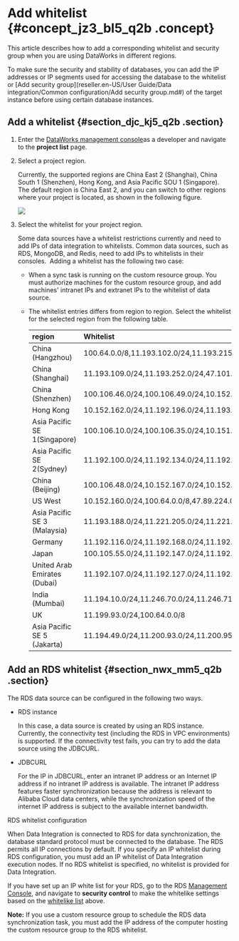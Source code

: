 # Add whitelist {#concept_jz3_bl5_q2b .concept}

This article describes how to add a corresponding whitelist and security group when you are using DataWorks in different regions.

To make sure the security and stability of databases, you can add the IP addresses or IP segments used for accessing the database to the whitelist or [Add security group](reseller.en-US/User Guide/Data integration/Common configuration/Add security group.md#) of the target instance before using certain database instances. 

## Add a whitelist {#section_djc_kj5_q2b .section}

1.  Enter the [DataWorks management console](https://partners-intl.aliyun.com)as a developer and navigate to the **project list** page.
2.  Select a project region.

    Currently, the supported regions are China East 2 \(Shanghai\), China South 1 \(Shenzhen\), Hong Kong, and Asia Pacific SOU 1 \(Singapore\). The default region is China East 2, and you can switch to other regions where your project is located, as shown in the following figure.

    ![](http://static-aliyun-doc.oss-cn-hangzhou.aliyuncs.com/assets/img/16265/15446705778537_en-US.jpg)

3.  Select the whitelist for your project region.

    Some data sources have a whitelist restrictions currently and need to add IPs of data integration to whitelists. Common data sources, such as RDS, MongoDB, and Redis, need to add IPs to whitelists in their consoles.  Adding a whitelist has the following two case:

    -   When a sync task is running on the custom resource group. You must authorize machines for the custom resource group, and add machines' intranet IPs and extranet IPs to the whitelist of data source.
    -   The whitelist entries differs from region to region. Select the whitelist for the selected region from the following table.

        |region|Whitelist|
        |:-----|:--------|
        |China \(Hangzhou\)|100.64.0.0/8,11.193.102.0/24,11.193.215.0/24,11.194.110.0/24,11.194.73.0/24,118.31.157.0/24,47.97.53.0/24,11.196.23.0/24,47.99.12.0/24,47.99.13.0/24,114.55.197.0/24,11.197.246.0/24,11.197.247.0/24|
        |China \(Shanghai\)|11.193.109.0/24,11.193.252.0/24,47.101.107.0/24,47.100.129.0/24,106.15.14.0/24,10.117.28.203,10.117.39.238,10.143.32.0/24,10.152.69.0/24,10.153.136.0/24,10.27.63.15,10.27.63.38,10.27.63.41,10.27.63.60,10.46.64.81,10.46.67.156,11.192.97.0/24,11.192.98.0/24,11.193.102.0/24,11.218.89.0/24,11.218.96.0/24,11.219.217.0/24,11.219.218.0/24,11.219.219.0/24,11.219.233.0/24,11.219.234.0/24,118.178.142.154,118.178.56.228,118.178.59.233,118.178.84.74,120.27.160.26,120.27.160.81,121.43.110.160,121.43.112.137,100.64.0.0/8|
        |China \(Shenzhen\)|100.106.46.0/24,100.106.49.0/24,10.152.27.0/24,10.152.28.0/24,11.192.91.0/24,11.192.96.0/24,11.193.103.0/24,100.64.0.0/8,120.76.104.0/24,120.76.91.0/24,120.78.45.0/24|
        |Hong Kong|10.152.162.0/24,11.192.196.0/24,11.193.11.0/24,100.64.0.0/8,11.192.196.0/24,47.89.61.0/24,47.91.171.0/24|
        |Asia Pacific SE 1\(Singapore\)|100.106.10.0/24,100.106.35.0/24,10.151.234.0/24,10.151.238.0/24,10.152.248.0/24,11.192.153.0/24,11.192.40.0/24,11.193.8.0/24,100.64.0.0/8,100.106.10.0/24,100.106.35.0/24,10.151.234.0/24,10.151.238.0/24,10.152.248.0/24,11.192.40.0/24,47.88.147.0/24,47.88.235.0/24,11.193.162.0/24,11.193.163.0/24,11.193.220.0/24,11.193.158.0/24,47.74.162.0/24,47.74.203.0/24,47.74.161.0/24|
        |Asia Pacific SE 2\(Sydney\)|11.192.100.0/24,11.192.134.0/24,11.192.135.0/24,11.192.184.0/24,11.192.99.0/24,100.64.0.0/8,47.91.49.0/24,47.91.50.0/24|
        |China \(Beijing\)|100.106.48.0/24,10.152.167.0/24,10.152.168.0/24,11.193.50.0/24,11.193.75.0/24,11.193.82.0/24,11.193.99.0/24,100.64.0.0/8,47.93.110.0/24,47.94.185.0/24,47.95.63.0/24,11.197.231.0/24,11.195.172.0/24,47.94.49.0/24,182.92.144.0/24|
        |US West|10.152.160.0/24,100.64.0.0/8,47.89.224.0/24|
        |Asia Pacific SE 3 \(Malaysia\)|11.193.188.0/24,11.221.205.0/24,11.221.206.0/24,11.221.207.0/24,100.64.0.0/8,11.214.81.0/24,47.254.212.0/24|
        |Germany|11.192.116.0/24,11.192.168.0/24,11.192.169.0/24,11.192.170.0/24,11.193.106.0/24,100.64.0.0/8,11.192.116.14,11.192.116.142,11.192.116.160,11.192.116.75,11.192.170.27,47.91.82.22,47.91.83.74,47.91.83.93,47.91.84.11,47.91.84.110,47.91.84.82|
        |Japan|100.105.55.0/24,11.192.147.0/24,11.192.148.0/24,11.192.149.0/24,100.64.0.0/8,47.91.12.0/24,47.91.13.0/24,47.91.9.0/24,11.199.250.0/24,47.91.27.0/24|
        |United Arab Emirates \(Dubai\)|11.192.107.0/24,11.192.127.0/24,11.192.88.0/24,11.193.246.0/24,47.91.116.0/24,100.64.0.0/8|
        |India \(Mumbai\)|11.194.10.0/24,11.246.70.0/24,11.246.71.0/24,11.246.73.0/24,11.246.74.0/24,100.64.0.0/8,149.129.164.0/24|
        |UK|11.199.93.0/24,100.64.0.0/8|
        |Asia Pacific SE 5 \(Jakarta\)|11.194.49.0/24,11.200.93.0/24,11.200.95.0/24,11.200.97.0/24,100.64.0.0/8,149.129.228.0/24,10.143.32.0/24|


## Add an RDS whitelist {#section_nwx_mm5_q2b .section}

The RDS data source can be configured in the following two ways.

-   RDS instance

    In this case, a data source is created by using an RDS instance. Currently, the connectivity test \(including the RDS in VPC environments\) is supported. If the connectivity test fails, you can try to add the data source using the JDBCURL.

-   JDBCURL

    For the IP in JDBCURL, enter an intranet IP address or an Internet IP address if no intranet IP address is available. The intranet IP address features faster synchronization because the address is relevant to Alibaba Cloud data centers, while the synchronization speed of the internet IP address is subject to the available internet bandwidth.


RDS whitelist configuration

When Data Integration is connected to RDS for data synchronization, the database standard protocol must be connected to the database. The RDS permits all IP connections by default. If you specify an IP whitelist during RDS configuration, you must add an IP whitelist of Data Integration execution nodes. If no RDS whitelist is specified, no whitelist is provided for Data Integration.

If you have set up an IP white list for your RDS, go to the RDS [Management Console](https://account.alibabacloud.com/login/login.htm), and navigate to **security control** to make the whitelike settings based on the [whitelike list](https://www.alibabacloud.com/help/doc-detail/26198.htm) above.

**Note:** If you use a custom resource group to schedule the RDS data synchronization task, you must add the IP address of the computer hosting the custom resource group to the RDS whitelist.

